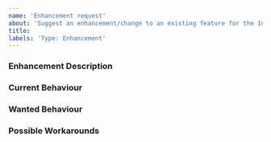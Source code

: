 ```yaml
---
name: 'Enhancement request' 
about: 'Suggest an enhancement/change to an existing feature for the IntelliJ plugin' 
title:
labels: 'Type: Enhancement'
---
```


<!-- Please use markdown (https://guides.github.com/features/mastering-markdown/) semantics throughout the enhancement description. -->

### Enhancement Description

<!-- Please provide a description of the feature you envision. -->

### Current Behaviour

<!-- Please share the current behaviour of Axon Framework around this topic, if applicable. -->

### Wanted Behaviour

<!-- Please described the desired outcome through Axon Framework around the suggested enhancement. -->

### Possible Workarounds

<!-- If applicable, share any workarounds for the described enhancement. -->

